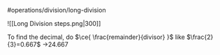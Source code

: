 #operations/division/long-division

![[Long Division steps.png|300]]

To find the decimal, do $\ce{ \frac{remainder}{divisor} }$ like $\frac{2}{3}=0.667$ ->$24.667$

